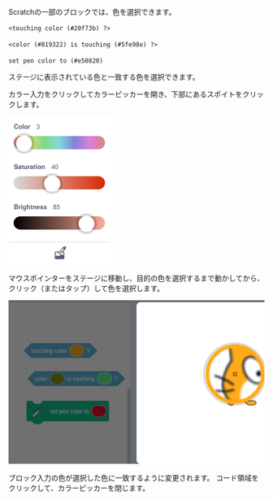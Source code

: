 Scratchの一部のブロックでは、色を選択できます。

```blocks3
<touching color (#20f73b) ?>

<color (#819322) is touching (#5fe98e) ?>

set pen color to (#e50820)
```

ステージに表示されている色と一致する色を選択できます。

カラー入力をクリックしてカラーピッカーを開き、下部にあるスポイトをクリックします。

![](images/eye-dropper-tool.png)

マウスポインターをステージに移動し、目的の色を選択するまで動かしてから、クリック（またはタップ）して色を選択します。

![](images/eye-dropper-stage.png)

ブロック入力の色が選択した色に一致するように変更されます。 コード領域をクリックして、カラーピッカーを閉じます。
